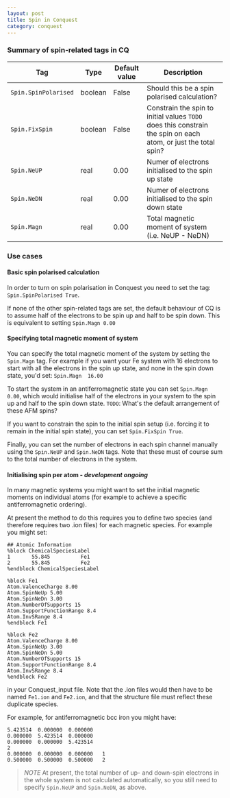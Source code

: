```yaml
---
layout: post
title: Spin in Conquest
category: conquest
---
```



### Summary of spin-related tags in CQ

|          Tag         |   Type     | Default value | Description |
|----------------------|------------|---------------|-------------|
| `Spin.SpinPolarised` |  boolean   |    False      | Should this be a spin polarised calculation?   |
| `Spin.FixSpin`       |  boolean   |    False      | Constrain the spin to initial values `TODO` does this constrain the spin on each atom, or just the total spin?  |
| `Spin.NeUP`          |    real    |    0.00       | Numer of electrons initialised to the spin up state |
| `Spin.NeDN`          |    real    |    0.00       | Numer of electrons initialised to the spin down state |
| `Spin.Magn`          |    real    |    0.00       | Total magnetic moment of system (i.e. NeUP - NeDN)  |


### Use cases

#### Basic spin polarised calculation

In order to turn on spin polarisation in Conquest you need to set the tag:
`Spin.SpinPolarised True`.

If none of the other spin-related tags are set, the default behaviour of CQ is to
assume half of the electrons to be spin up and half to be spin down.
This is equivalent to setting `Spin.Magn 0.00`

#### Specifying total magnetic moment of system

You can specify the total magnetic moment of the system by setting the `Spin.Magn` tag.
For example if you want your Fe system with 16 electrons to start with all the electrons
in the spin up state, and none in the spin down state, you'd set:
`Spin.Magn  16.00`

To start the system in an antiferromagnetic state you can set `Spin.Magn  0.00`,
which would initialise half of the electrons in your system to the spin up and
half to the spin down state.
`TODO`: What's the default arrangement of these AFM spins?

If you want to constrain the spin to the initial spin setup (i.e. forcing it to remain
in the initial spin state), you can set `Spin.FixSpin True`.

Finally, you can set the number of electrons in each spin channel manually using
the `Spin.NeUP` and `Spin.NeDN` tags.
Note that these must of course sum to the total number of electrons in the system.

#### Initialising spin per atom - *development ongoing*

In many magnetic systems you might want to set the initial magnetic moments on
individual atoms (for example to achieve a specific antiferromagnetic ordering).

At present the method to do this requires you to define two species (and therefore
requires two .ion files) for each magnetic species. For example you might set:

```
## Atomic Information
%block ChemicalSpeciesLabel
1       55.845          Fe1
2       55.845          Fe2
%endblock ChemicalSpeciesLabel

%block Fe1
Atom.ValenceCharge 8.00
Atom.SpinNeUp 5.00
Atom.SpinNeDn 3.00
Atom.NumberOfSupports 15
Atom.SupportFunctionRange 8.4
Atom.InvSRange 8.4
%endblock Fe1

%block Fe2
Atom.ValenceCharge 8.00
Atom.SpinNeUp 3.00
Atom.SpinNeDn 5.00
Atom.NumberOfSupports 15
Atom.SupportFunctionRange 8.4
Atom.InvSRange 8.4
%endblock Fe2
```

in your Conquest_input file. Note that the .ion files would then have to be named
`Fe1.ion` and `Fe2.ion`, and that the structure file must reflect these duplicate species.

For example, for antiferromagnetic bcc iron you might have:

```
5.423514  0.000000  0.000000
0.000000  5.423514  0.000000
0.000000  0.000000  5.423514
2
0.000000  0.000000  0.000000   1
0.500000  0.500000  0.500000   2
```


> _NOTE_ At present, the total number of up- and down-spin electrons in the whole system is not calculated automatically, so you still need to specify `Spin.NeUP` and `Spin.NeDN`, as above.
